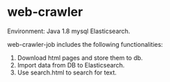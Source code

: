 # web-crawler
Environment: Java 1.8 mysql Elasticsearch.

web-crawler-job includes the following functionalities:
1. Download html pages and store them to db.
2. Import data from DB to Elasticsearch.
3. Use search.html to search for text.